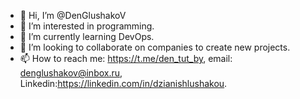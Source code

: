 - 👋 Hi, I’m @DenGlushakoV
- 👀 I’m interested in programming.
- 🌱 I’m currently learning DevOps.
- 💞️ I’m looking to collaborate on companies to create new projects.
- 📫 How to reach me: https://t.me/den_tut_by, email: denglushakov@inbox.ru, Linkedin:https://linkedin.com/in/dzianishlushakou.

<!---
DenGlushakoV/DenGlushakoV is a ✨ special ✨ repository because its `README.md` (this file) appears on your GitHub profile.
You can click the Preview link to take a look at your changes.
--->
